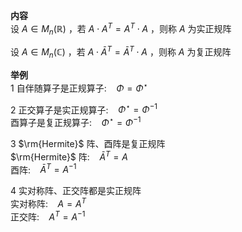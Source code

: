 **内容**  
设 $A\in M_n(\mathbb R)$ ，若 $A\cdot A^T=A^T\cdot A$ ，则称 $A$ 为实正规阵  
  
设 $A\in M_n(\mathbb C)$ ，若 $A\cdot\bar A^T=\bar A^T\cdot A$ ，则称 $A$ 为复正规阵  
  
**举例**  
1 自伴随算子是正规算子: $\enspace$   $\Phi=\Phi^\star$  
  
2 正交算子是实正规算子: $\enspace$   $\Phi^\star=\Phi^{-1}$  
酉算子是复正规算子: $\enspace$   $\Phi^\star=\Phi^{-1}$  
  
3  $\rm{Hermite}$ 阵、酉阵是复正规阵  
$\rm{Hermite}$ 阵: $\enspace$   $\bar A^T=A$  
酉阵: $\enspace$   $\bar A^T=A^{-1}$  
  
4 实对称阵、正交阵都是实正规阵  
实对称阵: $\enspace$   $A=A^T$  
正交阵: $\enspace$   $A^T=A^{-1}$  
